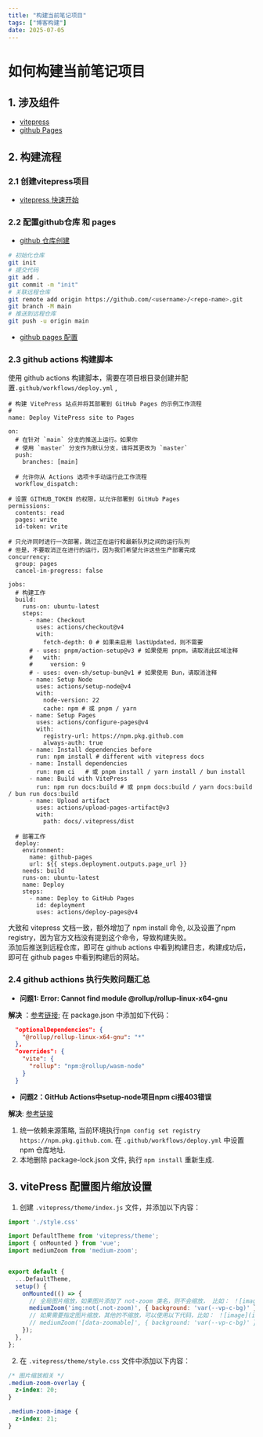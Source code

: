 ```yaml
---
title: "构建当前笔记项目"
tags: ["博客构建"]
date: 2025-07-05
---
```

# 如何构建当前笔记项目

## 1. 涉及组件
- [vitepress](tps://vitepress.dev/)
- [github Pages](https://docs.github.com/en/pages)


## 2. 构建流程

### 2.1 创建vitepress项目

- [vitepress 快速开始](https://vitepress.dev/zh/guide/getting-started)

### 2.2 配置github仓库 和 pages

- [github 仓库创建](https://docs.github.com/en/repositories/creating-and-managing-repositories/creating-a-new-repository)

```bash
# 初始化仓库
git init
# 提交代码
git add .
git commit -m "init"
# 关联远程仓库
git remote add origin https://github.com/<username>/<repo-name>.git
git branch -M main
# 推送到远程仓库
git push -u origin main
```
- [github pages 配置](https://docs.github.com/en/pages/getting-started-with-github-pages/creating-a-github-pages-site)

### 2.3 github actions 构建脚本

使用 github actions 构建脚本，需要在项目根目录创建并配置`.github/workflows/deploy.yml` ,   
```yaml{46-50}
# 构建 VitePress 站点并将其部署到 GitHub Pages 的示例工作流程
#
name: Deploy VitePress site to Pages

on:
  # 在针对 `main` 分支的推送上运行。如果你
  # 使用 `master` 分支作为默认分支，请将其更改为 `master`
  push:
    branches: [main]

  # 允许你从 Actions 选项卡手动运行此工作流程
  workflow_dispatch:

# 设置 GITHUB_TOKEN 的权限，以允许部署到 GitHub Pages
permissions:
  contents: read
  pages: write
  id-token: write

# 只允许同时进行一次部署，跳过正在运行和最新队列之间的运行队列
# 但是，不要取消正在进行的运行，因为我们希望允许这些生产部署完成
concurrency:
  group: pages
  cancel-in-progress: false

jobs:
  # 构建工作
  build:
    runs-on: ubuntu-latest
    steps:
      - name: Checkout
        uses: actions/checkout@v4
        with:
          fetch-depth: 0 # 如果未启用 lastUpdated，则不需要
      # - uses: pnpm/action-setup@v3 # 如果使用 pnpm，请取消此区域注释
      #   with:
      #     version: 9
      # - uses: oven-sh/setup-bun@v1 # 如果使用 Bun，请取消注释
      - name: Setup Node
        uses: actions/setup-node@v4
        with:
          node-version: 22
          cache: npm # 或 pnpm / yarn
      - name: Setup Pages
        uses: actions/configure-pages@v4
        with:
          registry-url: https://npm.pkg.github.com
          always-auth: true
      - name: Install dependencies before
        run: npm install # different with vitepress docs
      - name: Install dependencies
        run: npm ci   # 或 pnpm install / yarn install / bun install
      - name: Build with VitePress
        run: npm run docs:build # 或 pnpm docs:build / yarn docs:build / bun run docs:build
      - name: Upload artifact
        uses: actions/upload-pages-artifact@v3
        with:
          path: docs/.vitepress/dist

  # 部署工作
  deploy:
    environment:
      name: github-pages
      url: ${{ steps.deployment.outputs.page_url }}
    needs: build
    runs-on: ubuntu-latest
    name: Deploy
    steps:
      - name: Deploy to GitHub Pages
        id: deployment
        uses: actions/deploy-pages@v4
```
大致和 vitepress 文档一致，额外增加了 npm install 命令, 以及设置了npm registry，因为官方文档没有提到这个命令，导致构建失败。  
添加后推送到远程仓库，即可在 github actions 中看到构建日志，构建成功后，即可在 github pages 中看到构建后的网站。

### 2.4 github acthions 执行失败问题汇总

- **问题1: Error: Cannot find module @rollup/rollup-linux-x64-gnu**

**解决** ：[参考链接](https://blog.csdn.net/weixin_45012973/article/details/144199095); 在 package.json 中添加如下代码：
```json
  "optionalDependencies": {
    "@rollup/rollup-linux-x64-gnu": "*"
  },
  "overrides": {
    "vite": {
      "rollup": "npm:@rollup/wasm-node"
    }
  }
```

- **问题2：GitHub Actions中setup-node项目npm ci报403错误**

**解决**: [参考链接](https://blog.gitcode.com/620ffa2fdcc4800e72a6e8d36f8cbe6d.html)   
1. 统一依赖来源策略, 当前环境执行`npm config set registry https://npm.pkg.github.com`. 在 `.github/workflows/deploy.yml` 中设置 npm 仓库地址.  
2. 本地删除 package-lock.json 文件, 执行 `npm install` 重新生成.


## 3. vitePress 配置图片缩放设置
1. 创建 `.vitepress/theme/index.js` 文件，并添加以下内容：

```js
import './style.css'

import DefaultTheme from 'vitepress/theme';
import { onMounted } from 'vue';
import mediumZoom from 'medium-zoom';


export default {
  ...DefaultTheme,
  setup() {
    onMounted(() => {
      // 全局图片缩放，如果图片添加了 not-zoom 类名，则不会缩放， 比如： ！[image](image.png "image"){.not-zoom}
      mediumZoom('img:not(.not-zoom)', { background: 'var(--vp-c-bg)' });
      // 如果需要指定图片缩放，其他的不缩放，可以使用以下代码，比如： ！[image](image.png "image"){data-zoomable}
      // mediumZoom('[data-zoomable]', { background: 'var(--vp-c-bg)' });
    });
  },
};
```

2. 在 `.vitepress/theme/style.css` 文件中添加以下内容：
```css
/* 图片缩放相关 */
.medium-zoom-overlay {
  z-index: 20;
}

.medium-zoom-image {
  z-index: 21;
}
```


